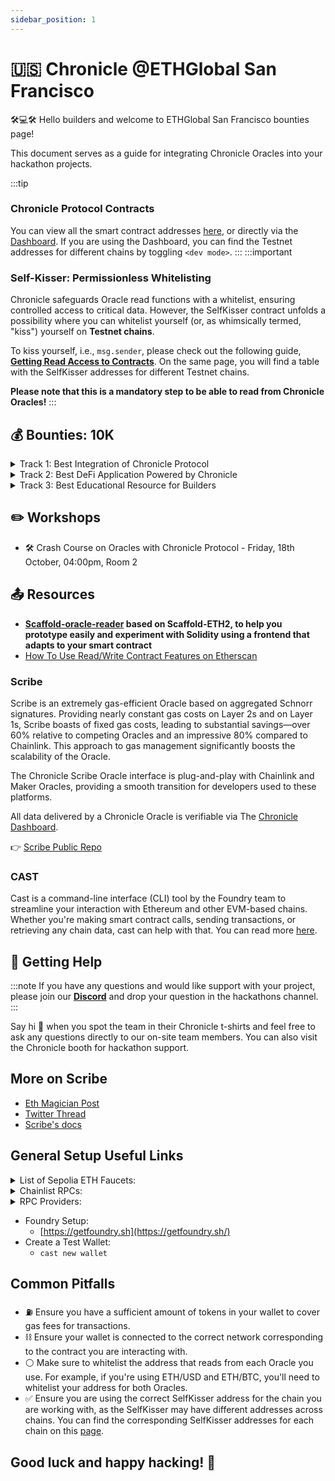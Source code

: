 ```yaml
---
sidebar_position: 1
---
```


# 🇺🇸 Chronicle @ETHGlobal San Francisco 

🛠️💻🛠️ Hello builders and welcome to ETHGlobal San Francisco bounties page! 

 This document serves as a guide for integrating Chronicle Oracles into your hackathon projects. 

:::tip
### Chronicle Protocol Contracts
You can view all the smart contract addresses [here](../../Developers/testnet.md), or directly via the [Dashboard](https://chroniclelabs.org/dashboard). If you are using the Dashboard, you can find the Testnet addresses for different chains by toggling `<dev mode>`.
:::
:::important
### Self-Kisser: Permissionless Whitelisting

Chronicle safeguards Oracle read functions with a whitelist, ensuring controlled access to critical data. However, the SelfKisser contract unfolds a possibility where you can whitelist yourself (or, as whimsically termed, "kiss") yourself on **Testnet chains**.

To kiss yourself, i.e., `msg.sender`, please check out the following guide, **[Getting Read Access to Contracts](../../Developers/Guides/whitelistAddress.md)**. On the same page, you will find a table with the SelfKisser addresses for different Testnet chains.


**Please note that this is a mandatory step to be able to read from Chronicle Oracles!**
:::


## 💰 Bounties: 10K 

<details>
<summary>Track 1: Best Integration of Chronicle Protocol </summary>

### Track 1: Best Integration of Chronicle Protocol 
Unlock new possibilities with Scribe, Chronicle Protocol's cost-efficient oracles!
Leverage our diverse oracle solutions across 10 supported chains to power your next big idea. Whether you're building a game with dynamic pricing, crafting a reputation system, or designing an advanced analytics dashboard, Chronicle's robust, chain-agnostic infrastructure provides the flexibility and performance to fuel your innovation. Show us what you can create and surprise us with your unique use cases!

- 🥇 1st: $2750
- 🥈 2nd: $2000

### 📜 Qualification rules:

- Each project must use Chronicle Oracles in some form to make a state change on a blockchain, otherwise it will not be eligible. This means that a front end simply reading from Chronicle Oracles doesn't count.
- Deployed contract addresses must be included in your repo’s README. You can deploy your contracts on any of the following chains on Testnet: Ethereum, Arbitrum, Base, Polygon zkEVM, Gnosis Chain (on Mainnet only) , Scroll, zkSync, Optimism, Mantle, Berachain.

### 🎯 Judging Criteria
- Code quality - well organized and readable code will score higher.
- Documentation - the better the documentation the higher the score.
- Extensibility - how easy can a developer use this to build out their own idea?
- DX - does the project provide a high quality developer experience?
- UI/UX - Projects with an intuitive UI will score higher.

### 🏁 Assets to submit:

Make sure to include the following in your project submission:

    1. A public demo URL to your deployed project that judges can test.
    2. A short video that demonstrates your submission (approximately 2-3 minutes).
    3. A public GitHub repository with the code. 
    4. Complete the [Builder Feedback Form](https://forms.gle/SvcS5FsRDjDd5crA7).

</details>

<details>
<summary>Track 2: Best DeFi Application Powered by Chronicle</summary>

### Track 2: Best DeFi Application Powered by Chronicle

Build a DeFi application powered by Chronicle Protocol’s Oracles. Potential examples include lending protocols, decentralized exchanges, yield farming strategies, liquidity pools, stablecoins, prediction markets, decentralized insurance, decentralized credit score applications, trading bots, etc.
The prize will go to the top teams with the best DeFi integration of Chronicle's Scribe cost-efficient Oracles.

- 🥇 1st: $2750
- 🥈 2nd: $2000


### 📜 Qualification rules:

- Each project must use Chronicle Oracles in some form to make a state change on a blockchain, otherwise it will not be eligible. This means that a front end simply reading from Chronicle Oracles doesn't count.
- Deployed contract addresses must be included in your repo’s README. You can deploy your contracts on any of the following chains either on Testnet: Ethereum, Arbitrum, Base, Polygon zkEVM, Gnosis Chain (on Mainnet only), Scroll, zkSync, Optimism, Mantle, Berachain.


### 🎯 Judging Criteria

- Code quality - well organized and readable code will score higher.
- Documentation - the better the documentation the higher the score.
- Extensibility - how easy can a developer use this to build out their own idea?
- DX - does the project provide a high quality developer experience?
- UI/UX - Projects with an intuitive UI will score higher.

### 🏁 Assets to submit:

Make sure to include the following in your project submission:

    1. A public demo URL to your deployed project that judges can test.
    2. A short video that demonstrates your submission (approximately 2-3 minutes).
    3. A public GitHub repository with the code.
    4. Complete the [Builder Feedback Form](https://forms.gle/SvcS5FsRDjDd5crA7).

</details>

<details>
<summary>Track 3: Best Educational Resource for Builders</summary>

## Track 3: Best Scribe Oracles Integration Tutorial

This prize is for the best technical tutorial for developers on integrating Chronicle's Scribe Oracles (https://docs.chroniclelabs.org/Intro/scribe).

- 🥇 1st: $500


### 📜 Qualification rules:
- The submitted material should be your own. Material originating from other sources or generated with AI does not qualify.
- Include the working example associated with the tutorial.
- The tutorial must present a novel approach or solution that is not already available in existing documentation or tutorials.

### 🎯 Judging Criteria

- Accuracy: Information provided should be factually correct and well-researched.
- Clarity: Concepts should be explained clearly and concisely, avoiding unnecessary jargon.
- Extensibility - how easy can a developer use this material to build out their own idea?
- Relevance: The content should be relevant to the target audience and meet their learning needs.
- Practicality: The content should offer practical insights, tips, or steps that the audience can apply.

### 🏁 Assets to submit:

For this track you only need to submit a link to your content and its associated code and to complete the 2-minute [Builder Feedback Form](https://forms.gle/SvcS5FsRDjDd5crA7).


</details>

## ✏️ Workshops

- 🛠️ Crash Course on Oracles with Chronicle Protocol - Friday, 18th October, 04:00pm, Room 2

## 📤 Resources


- **[Scaffold-oracle-reader](https://github.com/chronicleprotocol/scaffold-oracle-reader) based on Scaffold-ETH2, to help you prototype easily and experiment with Solidity using a frontend that adapts to your smart contract**
- [How To Use Read/Write Contract Features on Etherscan](https://info.etherscan.com/how-to-use-read-or-write-contract-features-on-etherscan/)


### Scribe

Scribe is an extremely gas-efficient Oracle based on aggregated Schnorr signatures. Providing nearly constant gas costs on Layer 2s and on Layer 1s, Scribe boasts of fixed gas costs, leading to substantial savings—over 60% relative to competing Oracles and an impressive 80% compared to Chainlink. This approach to gas management significantly boosts the scalability of the Oracle.

The Chronicle Scribe Oracle interface is plug-and-play with Chainlink and Maker Oracles, providing a smooth transition for developers used to these platforms.

All data delivered by a Chronicle Oracle is verifiable via The [Chronicle Dashboard](https://chroniclelabs.org/dashboard).

👉 [Scribe Public Repo](https://github.com/chronicleprotocol/scribe)

### CAST

Cast is a command-line interface (CLI) tool by the Foundry team to streamline your interaction with Ethereum and other EVM-based chains. Whether you're making smart contract calls, sending transactions, or retrieving any chain data, cast can help with that. You can read more [here](https://book.getfoundry.sh/reference/cast/cast).



## 🤝 Getting Help

:::note
If you have any questions and would like support with your project, please join our **[Discord](https://discord.com/invite/CjgvJ9EspJ)** and drop your question in the hackathons channel.
:::

Say hi 👋 when you spot the team in their Chronicle t-shirts and feel free to ask any questions directly to our on-site team members. You can also visit the Chronicle booth for hackathon support.

## More on Scribe
- [Eth Magician Post](https://ethereum-magicians.org/t/an-efficient-schnorr-multi-signature-implementation/15510)
- [Twitter Thread](https://twitter.com/merkleplant_eth/status/1693652385980379593)
- [Scribe's docs](https://github.com/chronicleprotocol/scribe/blob/main/docs/Scribe.md)

## General Setup Useful Links

<details>
<summary>List of Sepolia ETH Faucets:</summary>

    
  - [https://cloud.google.com/application/web3/faucet/ethereum/sepolia](https://cloud.google.com/application/web3/faucet/ethereum/sepolia) - Does not require to have any funds on Mainnet
  - [https://www.alchemy.com/faucets/ethereum-sepolia](https://www.alchemy.com/faucets/ethereum-sepolia)
  - [https://ethglobal.com/faucet](https://ethglobal.com/faucet) - Faucets for different Testnet networks for various chains
  - [https://sepoliafaucet.com/](https://sepoliafaucet.com/)
  </details>

  <details>
<summary>Chainlist RPCs:</summary>

  - [Sepolia](https://chainlist.org/chain/11155111)
  - [Gnosis Mainnet](https://chainlist.org/chain/100)
  - [Mantle Testnet](https://chainlist.org/chain/5003)
  - [Scroll-Sepolia](https://chainlist.org/chain/534351)

  </details>


<details>
<summary>RPC Providers:</summary>

  - [drpc.org](https://drpc.org/)
  - [nodies](https://www.nodies.app/)
  - [grove](https://www.grove.city/)
  - [blast api](https://blastapi.io/)
  - [ankr](https://www.ankr.com/rpc/)
</details>


- Foundry Setup:
  - [https://getfoundry.sh](https://getfoundry.sh/)
- Create a Test Wallet:
  - `cast new wallet`


## Common Pitfalls

- ⛽️ Ensure you have a sufficient amount of tokens in your wallet to cover gas fees for transactions.
- ⛓️ Ensure your wallet is connected to the correct network corresponding to the contract you are interacting with.
- ⚪️ Make sure to whitelist the address that reads from each Oracle you use. For example, if you're using ETH/USD and ETH/BTC, you'll need to whitelist your address for both Oracles.
- ✅ Ensure you are using the correct SelfKisser address for the chain you are working with, as the SelfKisser may have different addresses across chains. You can find the corresponding SelfKisser addresses for each chain on this [page](../../Developers/Guides/whitelistAddress.md). 


## Good luck and happy hacking! 🧙
